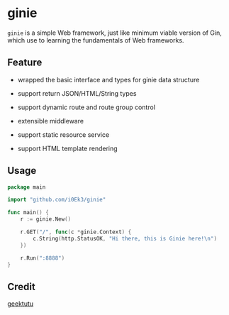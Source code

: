 # ginie

`ginie` is a simple Web framework, just like minimum viable version of Gin, which use to learning the fundamentals of Web frameworks.

## Feature

- wrapped the basic interface and types for ginie data structure

- support return JSON/HTML/String types

- support dynamic route and route group control

- extensible middleware

- support static resource service

- support HTML template rendering

## Usage

```go
package main

import "github.com/i0Ek3/ginie"

func main() {
    r := ginie.New()

    r.GET("/", func(c *ginie.Context) {
        c.String(http.StatusOK, "Hi there, this is Ginie here!\n")
    })

    r.Run(":8888")
} 
```

## Credit

[geektutu](https://github.com/geektutu)
